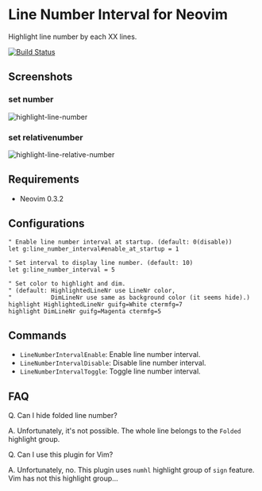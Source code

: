 # Line Number Interval for Neovim

Highlight line number by each XX lines.

[![Build Status](https://travis-ci.org/IMOKURI/line-number-interval.nvim.svg?branch=master)](https://travis-ci.org/IMOKURI/line-number-interval.nvim)

## Screenshots

### set number

![highlight-line-number](https://user-images.githubusercontent.com/1638500/66444757-6b181f80-ea7f-11e9-8d26-20768193934e.gif)

### set relativenumber

![highlight-line-relative-number](https://user-images.githubusercontent.com/1638500/66444779-79663b80-ea7f-11e9-8c97-8fbd0552c6ca.gif)

## Requirements

- Neovim 0.3.2

## Configurations

``` vim
" Enable line number interval at startup. (default: 0(disable))
let g:line_number_interval#enable_at_startup = 1

" Set interval to display line number. (default: 10)
let g:line_number_interval = 5

" Set color to highlight and dim.
" (default: HighlightedLineNr use LineNr color,
"           DimLineNr use same as background color (it seems hide).)
highlight HighlightedLineNr guifg=White ctermfg=7
highlight DimLineNr guifg=Magenta ctermfg=5
```

## Commands

- `LineNumberIntervalEnable`: Enable line number interval.
- `LineNumberIntervalDisable`: Disable line number interval.
- `LineNumberIntervalToggle`: Toggle line number interval.

## FAQ

Q. Can I hide folded line number?

A. Unfortunately, it's not possible.
The whole line belongs to the `Folded` highlight group.

Q. Can I use this plugin for Vim?

A. Unfortunately, no.
This plugin uses `numhl` highlight group of `sign` feature.
Vim has not this highlight group...

